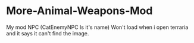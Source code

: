 # More-Animal-Weapons-Mod
My mod NPC (CatEnemyNPC Is it's name) Won't load when i open terraria and it says it can't find the image.
